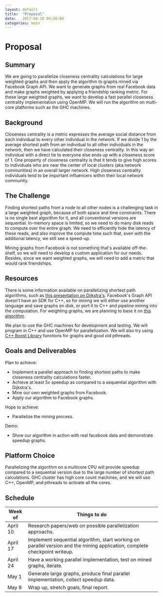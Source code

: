 ```yaml
---
layout: default
title:  "Proposal"
date:   2017-04-10 04:20:00
categories: main
---
```


# Proposal
## Summary
We are going to parallelize closeness centrality calculations for large weighted graphs and then apply the algorithm to graphs mined via Facebook Graph API. We want to generate graphs from real Facebook data and make graphs weighted by applying a friendship ranking metric. For these large weighted graphs, we want to develop a fast parallel closeness centrality implementation using OpenMP. We will run the algorithm on multi-core platforms such as the GHC machines.

## Background
Closeness centrality is a metric expresses the average social distance from each individual to every other individual in the network. If we divide 1 by the average shortest path from an individual to all other individuals in the network, then we have calculated their closeness centrality. In this way an individual with a direct tie to everyone else ends up with a closeness score of 1. One property of closeness centrality is that it tends to give high scores to individuals who are near the center of local clusters (aka network communities) in an overall larger network. High closeness centrality individuals tend to be important influencers within their local network community.

## The Challenge 
Finding shortest paths from a node to all other nodes is a challenging task in a large weighted graph, because of both space and time constraints. There is no single best algorithm for it, and all conventional versions are sequential. In-memory space is limited, so we need to do many disk reads to compute over the entire graph. We need to efficiently hide the latency of these reads, and also improve the compute time such that, even with the additional latency, we still see a speed-up. 

Mining graphs from Facebook is not something that's available off-the-shelf, so we will need to develop a custom application for our needs. Besides, since we want weighted graphs, we will need to add a metric that would rank friendships. 

## Resources
There is some information available on parallelizing shortest path algorithms, such as [this presentation on Dijkstra's](http://www.cse.buffalo.edu/faculty/miller/Courses/CSE633/Ye-Fall-2012-CSE633.pdf).
Facebook's Graph API doesn't have an SDK for C++, so for mining we will either use another language and save graphs on disk, or port it to C++ and pipeline mining into the computation.
For weighting graphs, we are planning to base it on [this algorithm](https://github.com/gajus/facebook-friend-rank).

We plan to use the GHC machines for development and testing. We will program in C++ and use OpenMP for parallelization. We will also try using [C++ Boost Library](http://www.boost.org/doc/libs/1_63_0/libs/graph/doc/index.html) functions for graphs and good old pthreads.

## Goals and Deliverables

Plan to achieve:
 * Implement a parallel approach to finding shortest paths to make closeness centrality calculations faster.
 * Achieve at least 5x speedup as compared to a sequential algorithm with Dijkstra's.
 * Mine our own weighted graphs from Facebook.
 * Apply our algorithm to Facebook graphs.

Hope to achieve:
 * Parallelize the mining process.
 
Demo:
 * Show our algorithm in action with real facebook data and demonstrate speedup graphs.

## Platform Choice
Parallelizing the algorithm on a multicore CPU will provide speedup compared to a sequential version due to the large number of shortest path calculations. GHC cluster has high core count machines, and we will use C++, OpenMP, and pthreads to activate all the cores. 

## Schedule

| Week of  | Things to do |
| ------------- | ------------- |
| April 10 | Research papers/web on possible parallelization approachs.   |
| April 17 | Implement sequential algorithm, start working on parallel version and the mining application, complete checkpoint writeup. |
| April 24 | Have a working parallel implementation, test on mined graphs, iterate. |
| May 1    | Generate large graphs, produce final parallel implementation, collect speedup data. |
| May 8    | Wrap up, stretch goals, final report. |

[jekyll-gh]: https://github.com/mojombo/jekyll
[jekyll]:    http://jekyllrb.com
